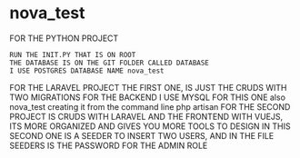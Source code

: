 # nova_test
FOR THE PYTHON PROJECT


    RUN THE INIT.PY THAT IS ON ROOT
    THE DATABASE IS ON THE GIT FOLDER CALLED DATABASE
    I USE POSTGRES DATABASE NAME nova_test


FOR THE LARAVEL PROJECT
    THE FIRST ONE, IS JUST THE CRUDS WITH TWO MIGRATIONS FOR THE BACKEND
    I USE MYSQL FOR THIS ONE also nova_test creating it from the command line php artisan
    FOR THE SECOND PROJECT IS CRUDS WITH LARAVEL AND THE FRONTEND WITH VUEJS, ITS MORE ORGANIZED AND GIVES YOU MORE TOOLS TO DESIGN
    IN THIS SECOND ONE IS A SEEDER TO INSERT TWO USERS, AND IN THE FILE SEEDERS IS THE PASSWORD FOR THE ADMIN ROLE

